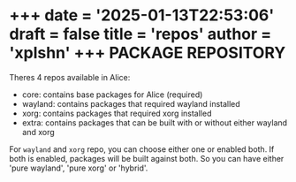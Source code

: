 +++
date = '2025-01-13T22:53:06'
draft = false
title = 'repos'
author = 'xplshn'
+++
PACKAGE REPOSITORY
==================

Theres 4 repos available in Alice:

- core: contains base packages for Alice (required)
- wayland: contains packages that required wayland installed
- xorg: contains packages that required xorg installed
- extra: contains packages that can be built with or without either wayland and xorg

For `wayland` and `xorg` repo, you can choose either one or enabled both. If both is enabled, packages will be built against both. So you can have either 'pure wayland', 'pure xorg' or 'hybrid'.